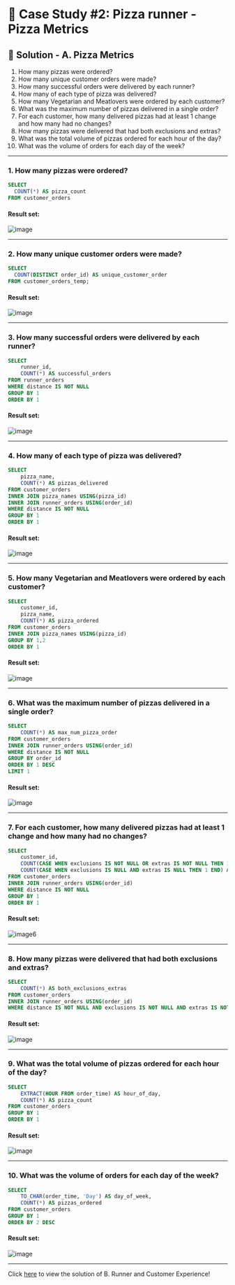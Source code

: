 # 🍕 Case Study #2: Pizza runner - Pizza Metrics

## 🍝 Solution - A. Pizza Metrics

1. How many pizzas were ordered?
2. How many unique customer orders were made?
3. How many successful orders were delivered by each runner?
4. How many of each type of pizza was delivered?
5. How many Vegetarian and Meatlovers were ordered by each customer?
6. What was the maximum number of pizzas delivered in a single order?
7. For each customer, how many delivered pizzas had at least 1 change and how many had no changes?
8. How many pizzas were delivered that had both exclusions and extras?
9. What was the total volume of pizzas ordered for each hour of the day?
10. What was the volume of orders for each day of the week?

***

###  1. How many pizzas were ordered?

```sql
SELECT 
  COUNT(*) AS pizza_count 
FROM customer_orders
``` 
	
#### Result set:
![image](https://user-images.githubusercontent.com/75075887/216674031-f798d28b-3135-4060-ac3f-139e8aec4c94.png)

***

###  2. How many unique customer orders were made?

```sql
SELECT 
  COUNT(DISTINCT order_id) AS unique_customer_order
FROM customer_orders_temp;
``` 
	
#### Result set:
![image](https://user-images.githubusercontent.com/75075887/216674490-da862e47-55f4-4f93-9aaa-d411988b125d.png)

***

###  3. How many successful orders were delivered by each runner?

```sql
SELECT 
	runner_id,
	COUNT(*) AS successful_orders
FROM runner_orders
WHERE distance IS NOT NULL
GROUP BY 1
ORDER BY 1
``` 
	
#### Result set:
![image](https://user-images.githubusercontent.com/75075887/216674983-69510b99-8dfd-479d-8ea3-8b1658d5d47b.png)

***

###  4. How many of each type of pizza was delivered?

```sql
SELECT 
	pizza_name,
	COUNT(*) AS pizzas_delivered 
FROM customer_orders
INNER JOIN pizza_names USING(pizza_id)
INNER JOIN runner_orders USING(order_id)
WHERE distance IS NOT NULL
GROUP BY 1
ORDER BY 1
``` 
	
#### Result set:
![image](https://user-images.githubusercontent.com/75075887/216675408-fa798f55-1b6c-47c3-9a79-ffc3f1d6fe23.png)

***

###  5. How many Vegetarian and Meatlovers were ordered by each customer?

```sql
SELECT 
	customer_id,
	pizza_name,
	COUNT(*) AS pizza_ordered
FROM customer_orders
INNER JOIN pizza_names USING(pizza_id)
GROUP BY 1,2
ORDER BY 1
``` 
	
#### Result set:
![image](https://user-images.githubusercontent.com/75075887/216675743-cc95d4c2-62c8-44ee-aac2-97b19a92e666.png)

***

###  6. What was the maximum number of pizzas delivered in a single order?

```sql
SELECT 
	COUNT(*) AS max_num_pizza_order
FROM customer_orders
INNER JOIN runner_orders USING(order_id)
WHERE distance IS NOT NULL
GROUP BY order_id
ORDER BY 1 DESC
LIMIT 1
``` 
	
#### Result set:
![image](https://user-images.githubusercontent.com/75075887/216676722-0832bf1b-3d1b-4a3b-ade4-04f6f69d8879.png)

***

###  7. For each customer, how many delivered pizzas had at least 1 change and how many had no changes?

```sql
SELECT 
	customer_id,
	COUNT(CASE WHEN exclusions IS NOT NULL OR extras IS NOT NULL THEN 1 END) AS atleast_one_change,
	COUNT(CASE WHEN exclusions IS NULL AND extras IS NULL THEN 1 END) AS no_change
FROM customer_orders
INNER JOIN runner_orders USING(order_id)
WHERE distance IS NOT NULL
GROUP BY 1
ORDER BY 1
``` 

#### Result set:
![image](https://user-images.githubusercontent.com/75075887/216677940-3a75b199-91fa-4e0b-ab67-1b64300f1423.png)6

***

###  8. How many pizzas were delivered that had both exclusions and extras?

```sql
SELECT 
	COUNT(*) AS both_exclusions_extras
FROM customer_orders
INNER JOIN runner_orders USING(order_id)
WHERE distance IS NOT NULL AND exclusions IS NOT NULL AND extras IS NOT NULL
``` 
	
#### Result set:
![image](https://user-images.githubusercontent.com/75075887/216679113-10a03411-c89d-43a1-9c13-72e1426a6f4e.png)

***

###  9. What was the total volume of pizzas ordered for each hour of the day?

```sql
SELECT 
	EXTRACT(HOUR FROM order_time) AS hour_of_day,
	COUNT(*) AS pizza_count
FROM customer_orders
GROUP BY 1
ORDER BY 1
``` 
	
#### Result set:
![image](https://user-images.githubusercontent.com/75075887/216679926-bd13c8e1-c69a-4847-acac-994fb09d82af.png)

***

###  10. What was the volume of orders for each day of the week?

```sql
SELECT 
	TO_CHAR(order_time, 'Day') AS day_of_week,
	COUNT(*) AS pizzas_ordered	 
FROM customer_orders
GROUP BY 1
ORDER BY 2 DESC
``` 
	
#### Result set:
![image](https://user-images.githubusercontent.com/75075887/216683908-393b2ece-d616-4693-836a-e9c133a1aadc.png)

***

Click [here](https://github.com/Pratham955/8-Week-SQL-Challenge/blob/main/Case%20Study%20%232%20-%20Pizza%20Runner/B.%20Runner%20and%20Customer%20Experience.md) to view the solution of B. Runner and Customer Experience!
